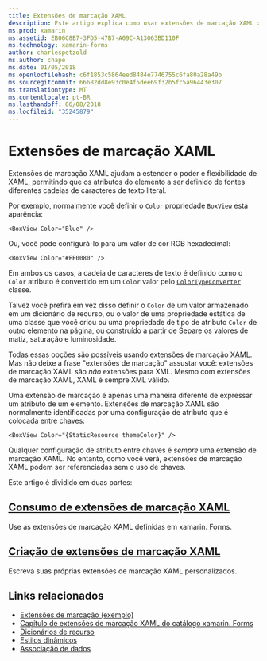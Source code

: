 ```yaml
---
title: Extensões de marcação XAML
description: Este artigo explica como usar extensões de marcação XAML xamarin. Forms para estender o poder e flexibilidade de XAML, permitindo que os atributos do elemento a ser definido de fontes diferentes cadeias de caracteres de texto literal.
ms.prod: xamarin
ms.assetid: EB06C8B7-3FD5-47B7-A09C-A13063BD110F
ms.technology: xamarin-forms
author: charlespetzold
ms.author: chape
ms.date: 01/05/2018
ms.openlocfilehash: c6f1853c5864eed8484e7746755c6fa80a28a49b
ms.sourcegitcommit: 66682dd8e93c0e4f5dee69f32b5fc5a96443e307
ms.translationtype: MT
ms.contentlocale: pt-BR
ms.lasthandoff: 06/08/2018
ms.locfileid: "35245879"
---
```

# <a name="xaml-markup-extensions"></a>Extensões de marcação XAML

Extensões de marcação XAML ajudam a estender o poder e flexibilidade de XAML, permitindo que os atributos do elemento a ser definido de fontes diferentes cadeias de caracteres de texto literal.

Por exemplo, normalmente você definir o `Color` propriedade `BoxView` esta aparência:

```xaml
<BoxView Color="Blue" />
```

Ou, você pode configurá-lo para um valor de cor RGB hexadecimal:

```xaml
<BoxView Color="#FF0080" />
```

Em ambos os casos, a cadeia de caracteres de texto é definido como o `Color` atributo é convertido em um `Color` valor pelo [ `ColorTypeConverter` ](https://developer.xamarin.com/api/type/Xamarin.Forms.ColorTypeConverter/) classe.

Talvez você prefira em vez disso definir o `Color` de um valor armazenado em um dicionário de recurso, ou o valor de uma propriedade estática de uma classe que você criou ou uma propriedade de tipo de atributo `Color` de outro elemento na página, ou construído a partir de Separe os valores de matiz, saturação e luminosidade.

Todas essas opções são possíveis usando extensões de marcação XAML. Mas não deixe a frase "extensões de marcação" assustar você: extensões de marcação XAML são *não* extensões para XML. Mesmo com extensões de marcação XAML, XAML é sempre XML válido.

Uma extensão de marcação é apenas uma maneira diferente de expressar um atributo de um elemento. Extensões de marcação XAML são normalmente identificadas por uma configuração de atributo que é colocada entre chaves:

```xaml
<BoxView Color="{StaticResource themeColor}" />
```

Qualquer configuração de atributo entre chaves é *sempre* uma extensão de marcação XAML. No entanto, como você verá, extensões de marcação XAML podem ser referenciadas sem o uso de chaves.

Este artigo é dividido em duas partes:

## <a name="consuming-xaml-markup-extensionsconsumingmd"></a>[Consumo de extensões de marcação XAML](consuming.md)  

Use as extensões de marcação XAML definidas em xamarin. Forms.

## <a name="creating-xaml-markup-extensionscreatingmd"></a>[Criação de extensões de marcação XAML](creating.md)

Escreva suas próprias extensões de marcação XAML personalizados.



## <a name="related-links"></a>Links relacionados

- [Extensões de marcação (exemplo)](https://developer.xamarin.com/samples/xamarin-forms/XAML/MarkupExtensions/)
- [Capítulo de extensões de marcação XAML do catálogo xamarin. Forms](~/xamarin-forms/creating-mobile-apps-xamarin-forms/summaries/chapter10.md)
- [Dicionários de recurso](~/xamarin-forms/xaml/resource-dictionaries.md)
- [Estilos dinâmicos](~/xamarin-forms/user-interface/styles/dynamic.md)
- [Associação de dados](~/xamarin-forms/app-fundamentals/data-binding/index.md)
